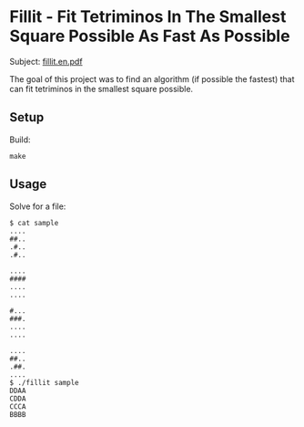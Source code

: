 # Fillit - Fit Tetriminos In The Smallest Square Possible As Fast As Possible

Subject: [fillit.en.pdf](fillit.en.pdf)

The goal of this project was to find an algorithm (if possible the fastest) that
can fit tetriminos in the smallest square possible.

## Setup

Build:

```
make
```

## Usage

Solve for a file:

```
$ cat sample
....
##..
.#..
.#..

....
####
....
....

#...
###.
....
....

....
##..
.##.
....
$ ./fillit sample
DDAA
CDDA
CCCA
BBBB
```
